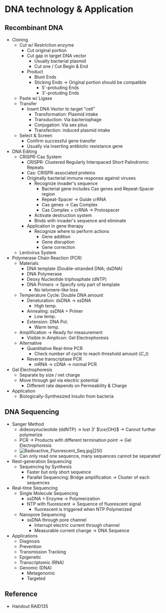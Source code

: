 # DNA technology & Application

## Recombinant DNA

* Cloning
  * Cut w/ Restriction enzyme
    * Cut original portion
    * Cut gap in target DNA vector
      * Usually bacterial plasmid
      * Cut one / Cut Begin & End
    * Product
      * Blunt Ends
      * Sticking Ends → Original portion should be compatible
        * 5'-protuding Ends
        * 3'-protuding Ends
  * Paste w/ Ligase
  * Transfer
    * Insert DNA Vector to target "cell"
      * Transformation: Plasmid intake
      * Transduction: Via bacteriophage
      * Conjugation: Via sex pilus
      * Transfection: induced plasmid intake
  * Select & Screen
    * Confirm successful gene transfer
    * Usually via inserting antibiotic resistance gene
* DNA Editing
  * CRISPR-Cas System
    * CRISPR: Clustered Regularly Interspaced Short Palindromic Repeats
    * Cas: CRISPR-associated proteins
    * Originally bacterial immune response against viruses
      * Recognize invader's sequence
        * Bacterial gene includes Cas genes and Repeat-Spacer region
        * Repeat-Spacer → Guide crRNA
        * Cas genes → Cas Complex
        * Cas Complex + crRNA → Protospacer
      * Activate destruction system
      * Binds with invader's sequence and eliminate
    * Application in gene therapy
      * Recognize where to perform actions
        * Gene addition
        * Gene disruption
        * Gene correction
  * Lentivirus System
* Polymerase Chain Reaction (PCR)
  * Materials
    * DNA template (Double-stranded DNA; dsDNA)
    * DNA Polymerase
    * Deoxy Nucleotide triphosphate (dNTP)
    * DNA Primers → Specify only part of template
      * No telomere-like loss
  * Temperature Cycle: Double DNA amount
    * Denaturation: dsDNA → ssDNA
      * High temp.
    * Annealing: ssDNA + Primer
      * Low temp.
    * Extension: DNA Pol.
      * Warm temp.
  * Amplification → Ready for measurement
    * Visible in Amplicon: Gel Electrophoresis
  * Alternative
    * Quantitative Real-time PCR
      * Check number of cycle to reach threshold amount ($C\_{t}$)
    * Reverse transcriptase PCR
      * mRNA → cDNA → normal PCR
* Gel Electrophoresis
  * Separate by size / net charge
  * Move through gel via electric potential
    * Different rate depends on Permeability & Charge
* Application
  * Biologically-Synthesized Insulin from bacteria

## DNA Sequencing

* Sanger Method
  * dideoxynucleotide (ddNTP) → lost 3' $\ce{OH}$ → Cannot further polymerize
  * PCR → Products with different termination point → Gel Electrophoresis
  * ![Radioactive_Fluorescent_Seq.jpg|250](https://upload.wikimedia.org/wikipedia/commons/3/3d/Radioactive_Fluorescent_Seq.jpg)
  * Can only read one sequence, many sequences cannot be separated'
* Next-generation Sequencing
  * Sequencing by Synthesis
    * Faster but only short sequence
    * Parallel Sequencing: Bridge amplification → Cluster of each sequences
* Real-time Sequencing
  * Single Molecule Sequencing
    * ssDNA + Enzyme → Polymerization
    * NTP with fluorescent → Sequence of fluorescent signal
      * fluorescent is triggered when NTP Polymerized
  * Nanopore Sequencing
    * ssDNA through pore channel
      * Interrupt electric current through channel
      * Measurable current change → DNA Sequence
* Applications
  * Diagnosis
  * Prevention
  * Transmission Tracking
  * Epigenetic
  * Transcriptomic (RNA)
  * Genomic (DNA)
    * Metagenomic
    * Targeted

## Reference

* Handout RAID135
